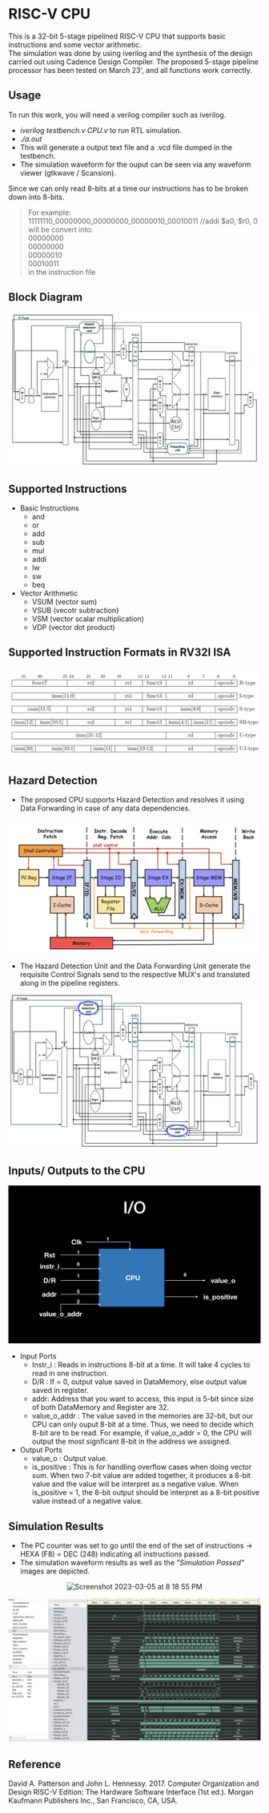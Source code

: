 RISC-V CPU 
==================
This is a 32-bit 5-stage pipelined RISC-V CPU that supports basic instructions and some vector arithmetic.  
The simulation was done by using iverilog and the synthesis of the design carried out using Cadence Design Compiler.
The proposed 5-stage pipeline processor has been tested on March 23', and all functions work correctly.

## Usage
To run this work, you will need a verilog compiler such as iverilog.  
- *iverilog testbench.v CPU.v* to run RTL simulation.
- *./a.out*
- This will generate a output text file and a .vcd file dumped in the testbench.
- The simulation waveform for the ouput can be seen via any waveform viewer (gtkwave / Scansion).

Since we can only read 8-bits at a time our instructions has to be broken down into 8-bits.  
>For example:  
>11111110_00000000_00000000_00000010_00010011 //addi $a0, $r0, 0  
>will be convert into:  
>00000000  
00000000  
00000010  
00010011  
in the instruction file

## Block Diagram

![Block Diagram](https://github.com/geekboi777/5_Stage_Pipeline_RISCV_Processor/blob/main/images/pic/block_diagram.png)

## Supported Instructions

* Basic Instructions
	* and 
	* or
	* add 
	* sub 
	* mul 
	* addi 
	* lw
	* sw
	* beq 
* Vector Arithmetic
	* VSUM (vector sum)
	* VSUB (vecotr subtraction)
	* VSM  (vector scalar multiplication)
	* VDP  (vector dot product)

## Supported Instruction Formats in RV32I ISA
![Instruction Formats in RISCV](https://github.com/geekboi777/5_Stage_Pipeline_RISCV_Processor/blob/main/images/pic/InstructionType.png)

## Hazard Detection 
* The proposed CPU supports Hazard Detection and resolves it using Data Forwarding in case of any data dependencies.

![Block Diagram](https://github.com/geekboi777/5_Stage_Pipeline_RISCV_Processor/blob/main/images/pic/DataPath.png)

- The Hazard Detection Unit and the Data Forwarding Unit generate the requisite Control Signals send to the respective MUX's and translated 
  along in the pipeline registers.


![Block Diagram](https://github.com/geekboi777/5_Stage_Pipeline_RISCV_Processor/blob/main/images/pic/hazard.png)

## Inputs/ Outputs to the CPU

![Block Diagram](https://github.com/geekboi777/5_Stage_Pipeline_RISCV_Processor/blob/main/images/pic/IO.png)

* Input Ports
	* Instr_i : Reads in instructions 8-bit at a time. It will take 4 cycles to read in one instruction.
	* D/R : If = 0, output value saved in DataMemory, else output value saved in register.
 	* addr: Address that you want to access, this input is 5-bit since size of both DataMemory and Register are 32.
 	* value_o_addr : The value saved in the memories are 32-bit, but our CPU can only ouput 8-bit at a time. Thus, we need to decide which 8-bit are to be read. For example, if value_o_addr = 0, the CPU will output the most signficant 8-bit in the address we assigned.
* Output Ports
	* value_o : Output value.
  	* is_positive : This is for handling overflow cases when doing vector sum.  When two 7-bit value are added together, it produces a 8-bit value and the value will be interpret as a negative value. When is_positive = 1, the 8-bit output should be interpret as a 8-bit positive value instead of a negative value.

## Simulation Results 

- The PC counter was set to go until the end of the set of instructions -> HEXA (F8) = DEC (248) indicating all instructions passed.
- The simulation waveform results as well as the *"Simulation Passed"* images are depicted.

<p align = "center">
  

<img width="853" alt="Screenshot 2023-03-05 at 8 18 55 PM" src="https://user-images.githubusercontent.com/85869106/222967713-7d124796-c5d0-455a-8916-4b04ea8b19f6.png">



![Block Diagram](https://github.com/geekboi777/5_Stage_Pipeline_RISCV_Processor/blob/main/images/pic/Simulation_results.png)

</p>

## Reference 

David A. Patterson and John L. Hennessy. 2017. Computer Organization and Design RISC-V Edition: The Hardware Software Interface (1st ed.). Morgan Kaufmann Publishers Inc., San Francisco, CA, USA.

